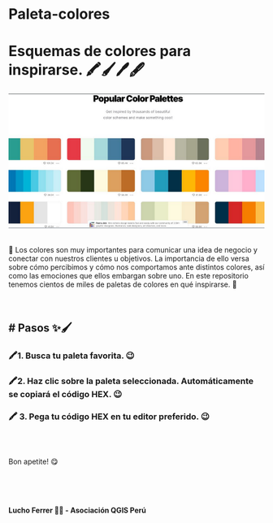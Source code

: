 # Paleta-colores

<h1> Esquemas de colores para inspirarse. 🖍️🖌️🖊️🖋️</h1>

![colours](images/palet.png)

<br />
🎨 Los colores son muy importantes para comunicar una idea de negocio y conectar con nuestros clientes u objetivos. La importancia de ello versa sobre cómo percibimos y cómo nos comportamos ante distintos colores, así como las emociones que ellos embargan sobre uno. En este repositorio tenemos cientos de miles de paletas de colores en qué inspirarse. 💫

<br />
<br />
<br />

<h2># Pasos ✨🖌️</h2>

<h3>🖍️1. Busca tu paleta favorita. 😉</h3>

<h3>🖍️2. Haz clic sobre la paleta seleccionada. Automáticamente se copiará el código HEX. 😉</h3>

<h3>🖍️ 3. Pega tu código HEX en tu editor preferido. 😉</h3>

<br />
<br />

Bon apetite! 😋

<br />
<br />
<br />


**Lucho Ferrer 👨‍💻 - Asociación QGIS Perú** 
